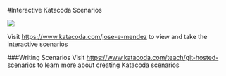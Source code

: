 #Interactive Katacoda Scenarios

[![](https://shields.katacoda.com/katacoda/jose-e-mendez/count.svg)](https://www.katacoda.com/jose-e-mendez "Get your profile on Katacoda.com")

Visit https://www.katacoda.com/jose-e-mendez to view and take the interactive scenarios

###Writing Scenarios
Visit https://www.katacoda.com/teach/git-hosted-scenarios to learn more about creating Katacoda scenarios
